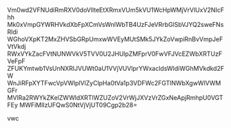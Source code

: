 Vm0wd2VFNUdiRmRXV0doVllteEtXRmxVUm5kVU1WcHpWMjVrVlUxV2NIcFhh
Mk0xVmpGYWRHVkdXbFpXCmVsWnlWbTB4UzFJeVRrbGlSbVJYQ2sweFNsRldi
WGhoVXpKT2MxZHVSbGRpUmxwWVEyMUtSMk5JYkZoVwpiRnBvVmpJeFVtVkdj
RWxVYkZacFVtNUNWVkV5TVV0U2JHUlpZMFprV0FwVFJVcEZWbXRTUzFVeFpF
ZFUKYmtwb1VsUnNXRlJVUWt0aU1VVjVUVlprYWxacldsWldiWGhMVkdkd2FW
WnJiRFpXYTFwcVpVWlplVlZyClpHa0tVa1p3VDFWc2FGTlNWbXgwWlVWMGFr
MVlRa2RWYkZKelZWWldXRTlWZUZoV2VrWjJXVzVrZGxNeApjRmhpU0VGTFEy
MWFiMlIzUFQwS0NtVjVjUT09Cgp2b28=

vwc